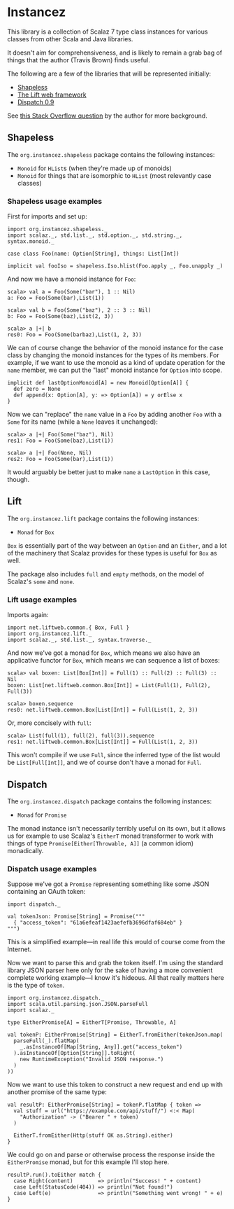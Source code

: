 Instancez
=========

This library is a collection of Scalaz 7 type class instances for various
classes from other Scala and Java libraries.

It doesn't aim for comprehensiveness, and is likely to remain a grab bag of
things that the author (Travis Brown) finds useful.

The following are a few of the libraries that will be represented initially:

 * [Shapeless](https://github.com/milessabin/shapeless)
 * [The Lift web framework](http://liftweb.net/)
 * [Dispatch 0.9](http://dispatch.databinder.net/Dispatch.html)

See [this Stack Overflow question](http://stackoverflow.com/q/12426269/334519)
by the author for more background.

Shapeless
---------

The `org.instancez.shapeless` package contains the following instances:

 * `Monoid` for `HList`s (when they're made up of monoids)
 * `Monoid` for things that are isomorphic to `HList` (most relevantly case classes)

### Shapeless usage examples ###

First for imports and set up:

    import org.instancez.shapeless._
    import scalaz._, std.list._, std.option._, std.string._, syntax.monoid._

    case class Foo(name: Option[String], things: List[Int])

    implicit val fooIso = shapeless.Iso.hlist(Foo.apply _, Foo.unapply _)

And now we have a monoid instance for `Foo`:

    scala> val a = Foo(Some("bar"), 1 :: Nil)
    a: Foo = Foo(Some(bar),List(1))

    scala> val b = Foo(Some("baz"), 2 :: 3 :: Nil)
    b: Foo = Foo(Some(baz),List(2, 3))

    scala> a |+| b
    res0: Foo = Foo(Some(barbaz),List(1, 2, 3))

We can of course change the behavior of the monoid instance for the case class
by changing the monoid instances for the types of its members. For example, if
we want to use the monoid as a kind of update operation for the `name` member,
we can put the "last" monoid instance for `Option` into scope.

    implicit def lastOptionMonoid[A] = new Monoid[Option[A]] {
      def zero = None
      def append(x: Option[A], y: => Option[A]) = y orElse x
    }

Now we can "replace" the `name` value in a `Foo` by adding another `Foo` with
a `Some` for its name (while a `None` leaves it unchanged):

    scala> a |+| Foo(Some("baz"), Nil)
    res1: Foo = Foo(Some(baz),List(1))

    scala> a |+| Foo(None, Nil)
    res2: Foo = Foo(Some(bar),List(1))

It would arguably be better just to make `name` a `LastOption` in this case,
though.

Lift
----

The `org.instancez.lift` package contains the following instances:

 * `Monad` for `Box`

`Box` is essentially part of the way between an `Option` and an `Either`, and
a lot of the machinery that Scalaz provides for these types is useful for
`Box` as well.

The package also includes `full` and `empty` methods, on the model of Scalaz's
`some` and `none`.

### Lift usage examples ###

Imports again:

    import net.liftweb.common.{ Box, Full }
    import org.instancez.lift._
    import scalaz._, std.list._, syntax.traverse._

And now we've got a monad for `Box`, which means we also have an applicative
functor for `Box`, which means we can sequence a list of boxes:

    scala> val boxen: List[Box[Int]] = Full(1) :: Full(2) :: Full(3) :: Nil
    boxen: List[net.liftweb.common.Box[Int]] = List(Full(1), Full(2), Full(3))

    scala> boxen.sequence
    res0: net.liftweb.common.Box[List[Int]] = Full(List(1, 2, 3))

Or, more concisely with `full`:

    scala> List(full(1), full(2), full(3)).sequence
    res1: net.liftweb.common.Box[List[Int]] = Full(List(1, 2, 3))

This won't compile if we use `Full`, since the inferred type of the list
would be `List[Full[Int]]`, and we of course don't have a monad for `Full`.

Dispatch
--------

The `org.instancez.dispatch` package contains the following instances:

 * `Monad` for `Promise`

The monad instance isn't necessarily terribly useful on its own, but it
allows us for example to use Scalaz's `EitherT` monad transformer to work with
things of type `Promise[Either[Throwable, A]]` (a common idiom) monadically.

### Dispatch usage examples ###

Suppose we've got a `Promise` representing something like some JSON containing
an OAuth token:

    import dispatch._

    val tokenJson: Promise[String] = Promise("""
      { "access_token": "61a6efeaf1423aefefb3696dfaf684eb" }
    """)

This is a simplified example—in real life this would of course come from the
Internet.

Now we want to parse this and grab the token itself. I'm using the standard
library JSON parser here only for the sake of having a more convenient complete
working example—I know it's hideous. All that really matters here is the type
of `token`.

    import org.instancez.dispatch._
    import scala.util.parsing.json.JSON.parseFull
    import scalaz._

    type EitherPromise[A] = EitherT[Promise, Throwable, A]

    val tokenP: EitherPromise[String] = EitherT.fromEither(tokenJson.map(
      parseFull(_).flatMap(
        _.asInstanceOf[Map[String, Any]].get("access_token")
      ).asInstanceOf[Option[String]].toRight(
        new RuntimeException("Invalid JSON response.")
      )
    ))

Now we want to use this token to construct a new request and end up with
another promise of the same type:

    val resultP: EitherPromise[String] = tokenP.flatMap { token =>
      val stuff = url("https://example.com/api/stuff/") <:< Map(
        "Authorization" -> ("Bearer " + token)
      )

      EitherT.fromEither(Http(stuff OK as.String).either)
    }

We could go on and parse or otherwise process the response inside the
`EitherPromise` monad, but for this example I'll stop here.

    resultP.run().toEither match {
      case Right(content)        => println("Success! " + content)
      case Left(StatusCode(404)) => println("Not found!")
      case Left(e)               => println("Something went wrong! " + e)
    }

